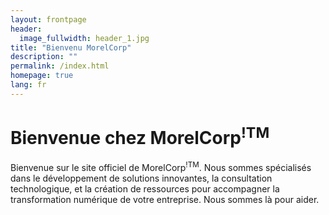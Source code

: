 ```yaml
---
layout: frontpage
header:
  image_fullwidth: header_1.jpg
title: "Bienvenu MorelCorp"
description: ""
permalink: /index.html
homepage: true
lang: fr
---
```


# Bienvenue chez MorelCorp<sup>!TM</sup>

Bienvenue sur le site officiel de MorelCorp<sup>!TM</sup>. Nous sommes spécialisés dans le développement de solutions innovantes, la consultation technologique, et la création de ressources pour accompagner la transformation numérique de votre entreprise. Nous sommes là pour aider.
